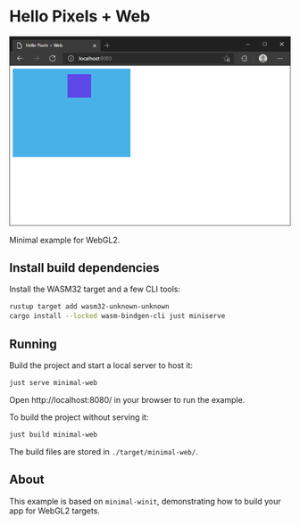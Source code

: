# Hello Pixels + Web

![Hello Pixels + Web](../../img/minimal-web.png)

Minimal example for WebGL2.

## Install build dependencies

Install the WASM32 target and a few CLI tools:

```bash
rustup target add wasm32-unknown-unknown
cargo install --locked wasm-bindgen-cli just miniserve
```

## Running

Build the project and start a local server to host it:

```bash
just serve minimal-web
```

Open http://localhost:8080/ in your browser to run the example.

To build the project without serving it:

```bash
just build minimal-web
```

The build files are stored in `./target/minimal-web/`.

## About

This example is based on `minimal-winit`, demonstrating how to build your app for WebGL2 targets.
